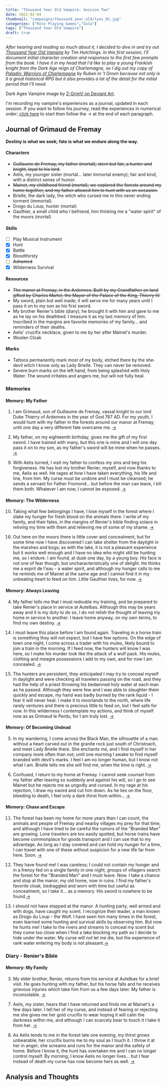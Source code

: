 ```yaml
---
title: "Thousand Year Old Vampire: Session Two"
date: 2021-02-04
thumbnail: "campaigns/thousand_year_old/tyov_01.jpg"
categories: ["Role Playing Games","Solo"]
tags: ["Thousand Year Old Vampire"]
draft: true
---
```


_After hearing and reading so much about it, I decided to dive in and try out [Thousand Year Old Vampire](https://thousandyearoldvampire.com/) by Tim Hutchings. In this first session, I'll document initial character creation and responses to the first few prompts from the book. I have it in my head that I'd like to play a young Frankish knight from the Dark Age reign of Charlemagne, so I dig out my copy of [Paladin: Warriors of Charlemagne](https://www.drivethrurpg.com/product/234701/PALADIN-Warriors-of-Charlemagne) by Ruben in ’t Groen because not only is it a great historical RPG but it also provides a lot of the detail for the initial period that I'll need._

Dark Ages Vampire image by [Z-GrimV on Deviant Art](https://www.deviantart.com/z-grimv/art/Dark-Ages-Vampire-Ventrue-425451115).

I'm recording my vampire's experiences as a journal, updated in each session. If you want to follow his journey, read the experiences in numerical order; [click here](#1) to start then follow the &#8594; at the end of each paragraph.

## Journal of Grimaud de Fremay

**Destiny is what we seek; fate is what we endure along the way.**

#### Characters
- ~~Guillaume de Fremay, my father (mortal); stern but fair, a hunter and knight, loyal to his lord.~~
- Aelis, my younger sister (mortal... later immortal enemy); fair and kind, with a distinct sense of humor.
- ~~Mainet, my childhood friend (mortal); we explored the forests around my home together, and my father allowed him to hunt with us on occasion.~~
- Brielle, the dark lady, the witch who cursed me to this never ending torment (immortal).
- Drogo du Loup, hunter (mortal)
- Gauthier, a small child who I befriend, him thinking me a "water spirit" of the moors (mortal)

#### Skills
- [ ] Play Musical Instrument
- [X] Hunt
- [X] Battle
- [X] Bloodthirsty
- [ ] ~~Ashamed~~
- [X] Wilderness Survival

#### Resources
- ~~The manor at Fremay, in the Ardennes. Built by my Grandfather on land gifted by Charles Martel, the Mayor of the Palace of the King, Thierry IV.~~
- My sword, plain but well made; it will serve me for many years until I pass it on to my son as his first sword.
- My brother Renier's bible (diary); he brought it with him and gave to me as he lay on his deathbed. I treasure it as my last memory of him. Inscribed in the margins are favorite memories of my family... and reminders of their deaths.
- Aelis' crucifix necklace, given to me by her after Mainet's murder.
- Woolen Cloak

#### Marks
- Tattoos permanently mark most of my body, etched there by the she-devil witch I know only as Lady Brielle. They can never be removed.
- Severe burn marks on the left hand, from being splashed with Holy Water. The wound irritates and angers me, but will not fully heal. 

<!--------------------------------------------------------------------------------------------------------------------->

### Memories

#### Memory: My Father
<!-- Character Creation -->
1. <span id="1"></span>I am Grimaud, son of Guillaume de Fremay, vassal knight to our lord Duke Thierry of Ardennes in the year of God 767 AD. For my youth, I would hunt with my father in the forests around our manor at Fremay, until one day a very different fate overcame me. [&#8594;](#2 "Next Experience")

<!-- Character Creation -->
2. <span id="2"></span>My father, on my eighteenth birthday, gives me the gift of my first sword. I have trained with many, but this one is mine and I will one day pass it on to my son, as my father's sword will be mine when he passes. [&#8594;](#3 "Next Experience")

<!-- Prompt #5 -->
9. <span id="9"></span>With Aelis turned, I visit my father to confess my sins and beg his forgiveness. He has lost my brother Renier, myself, and now thanks to me, Aelis as well. He rages at how I have taken everything, his life and line, from him. My curse must be undone and I must be cleansed; he sends a servant for Father Fromond... but before the man can leave, I kill them both. Whatever I am now, I cannot be exposed. [&#8594;](#10 "Next Experience")

#### Memory: The Wilderness

<!-- Prompt #11 -->
10. <span id="10"></span>Taking what few belongings I have, I lose myself in the forest where I slake my hunger for fresh blood on the animals there. I write of my family, and their fates, in the margins of Renier's bible finding solace in reliving my time with them and relieving me of some of my shame. [&#8594;](#11 "Next Experience")

<!-- Prompt #21 -->
16. <span id="16"></span>Out here on the moors there is little cover and concealment, but for some time now I have discovered I can take shelter from the daylight in the marshes and bogs; as with the lake, it is not a pleasant experience but it works well enough and I have no idea who might still be hunting me, so I endure. I am found, at dusk one day, by a young boy. His face is not one of fear though, but uncharacteristically one of delight. He thinks me a esprit de l'eau - a water spirit, and although my hunger calls to me he reminds me of Mainet at the same age and I cannot find it in my unbeating heart to feed on him. Little Gauthier lives, for now. [&#8594;](#17 "Next Experience")

#### Memory: Always Leaving

<!-- Character Creation -->
4. <span id="4"></span>My father tells me that I must redouble my training, and be prepared to take Renier's place in service at Autelbas. Although this may be years away and it is my duty to do so, I do not relish the thought of leaving my home in service to another. I leave home anyway, on my own terms, to find my own destiny. [&#8594;](#5 "Next Experience")

<!-- Prompt #18 -->
14. <span id="14"></span>I must leave this place before I am found again. Traveling in a horse train is something they will not expect, but I have few options. On the edge of town one night, I come across a trader with his mules, likely bound to join a train in the morning. If I feed now, the hunters will know I was here, so I make his murder look like the attack of a wolf pack. His mules, clothing and meagre possessions I add to my own, and for now I am concealed. [&#8594;](#15 "Next Experience")

<!-- Prompt #16/2 -->
15. <span id="15"></span>The hunters are persistent, they anticipated I may try to conceal myself in daylight and were checking all travelers passing on the road, and they had the help of a priest throwing his bedamned holy water at each man as he passed. Although they were few and I was able to slaughter them quickly and escape, my hand was badly burned by the rank liquid - I fear it will never heal. I make it to moorlands to the north, where life rarely ventures and there is precious little to feed on, but I feel safe for now. In this wilderness I contemplate my actions, and think of myself now as as Grimaud le Perdu, for I am truly lost. [&#8594;](#16 "Next Experience")

#### Memory: Of Becoming Undead

<!-- Character Creation -->
5. <span id="5"></span>In my wandering, I come across the Black Man, the silhouette of a man without a heart carved out in the granite rock just south of Christnach, and meet Lady Brielle there. She enchants me, and I find myself in her company more often than not; until one morning I awake to find myself branded with devil's marks. I feel I am no longer human, but I know not what I am. Brielle tells me she will find me, when the time is right. [&#8594;](#6 "Next Experience")

<!-- Prompt #1 -->
6. <span id="6"></span>Confused, I return to my home at Fremay. I cannot seek counsel from my father after leaving so suddenly and against his will, so I go to see Mainet but he rejects me as ungodly and cursed. In my rage at his rejection, I draw my sword and cut him down. As he lies on the floor, bleeding to death, I feel only a dark thirst from within... [&#8594;](#7 "Next Experience")

#### Memory: Chase and Escape

<!-- Prompt #20 -->
11. <span id="11"></span>The forest has been my home for more years than I can count, the animals and people of Fremay and nearby villages my prey for that time, and although I have tried to be careful the rumors of the "Branded Man" are growing. Lone travelers are too easily spotted, but horse trains have become commonplace for goods transport and I can use that to my advantage. As long as I stay covered and can hold my hunger for a time, I can travel with one of these without suspicion for a new life far from here. Soon. [&#8594;](#12 "Next Experience")

<!-- Prompt #18 -->
12. <span id="12"></span>They have found me! I was careless; I could not contain my hunger and in a frenzy fed on a single family in one night, groups of villagers search the forest for the "Branded Man" and I must leave. Now. I take a chance and stop at the manor, my old home, now in ruins. I find my father's favorite cloak, bedraggled and worn with time but useful as concealment, so I take it... as a memory. His sword is nowhere to be found.[&#8594;](#13 "Next Experience")

<!-- Prompt #18 -->
13. <span id="13"></span>I should not have stopped at the manor. A hunting party, well armed and with dogs, have caught my scent. I recognize their leader, a man known as Drogo du Loup - the Wolf. I have seen him many times in the forest, even learned some hunting and survival skills by observing him. But now he hunts me! I take to the rivers and streams to conceal my scent but they come too close when I find a lake blocking my path so I decide to hide under the water. My curse will not let me die, but the experience of rank water entering my body is not pleasant.[&#8594;](#14 "Next Experience")

<!--------------------------------------------------------------------------------------------------------------------->

### Diary - Renier's Bible

#### Memory: My Family

<!-- Character Creation -->
3. <span id="3"></span>My elder brother, Renier, returns from his service at Autelbas for a brief visit. He goes hunting with my father, but his horse falls and he receives grievous injuries which take him from us a few days later. My father is inconsolable. [&#8594;](#4 "Next Experience")

<!-- Prompt #3 -->
7. <span id="7"></span>Aelis, my sister, hears that I have returned and finds me at Mainet's a few days later. I tell her of my curse, and instead of fearing or rejecting me she gives me her gold crucifix to wear hoping it will calm the darkness within me, and although I can scarcely bear to touch it I take it from her.  [&#8594;](#8 "Next Experience")

<!-- Prompt #1/2 -->
8. <span id="8"></span>As Aelis tends to me in the forest late one evening, my thirst grows unbearable; her crucifix burns me to my soul as I touch it. I throw it at her in anger; she screams and runs for the manor and the safety of home. Before I know it, the hunt has overtaken me and I can no longer control myself. By morning, I know Aelis no longer lives... but I fear instead of death my curse has now become hers as well. [&#8594;](#9 "Next Experience")

## Analysis and Thoughts


